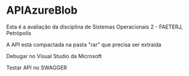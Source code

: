# APIAzureBlob
Esta é a avaliação da disciplina de Sistemas Operacionais 2 - FAETERJ, Petrópolis

A API está compactada na pasta "rar" que precisa ser extraida

Debugar no Visual Studio da Microsoft

Testar API no SWAGGER
